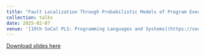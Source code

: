 ```yaml
---
title: "Fault Localization Through Probabilistic Models of Program Execution"
collection: talks
date: 2025-02-07
venue: '[19th SoCal PLS: Programming Languages and Systems](https://socalpls.github.io)'
---
```


[Download slides here]()

